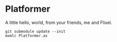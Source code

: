 Platformer
==========

A little hello, world, from your friends, me and Flixel.

    git submodule update --init
    mxmlc Platformer.as

